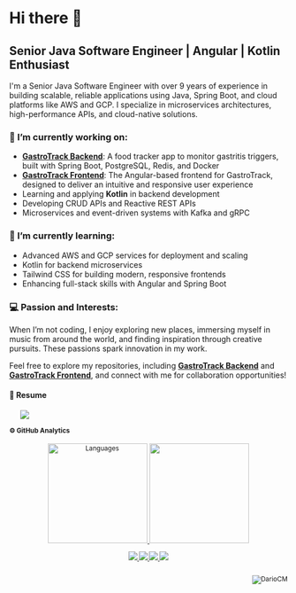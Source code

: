 # Hi there 👋  
## Senior Java Software Engineer | Angular | Kotlin Enthusiast  

I'm a Senior Java Software Engineer with over 9 years of experience in building scalable, reliable applications using Java, Spring Boot, and cloud platforms like AWS and GCP. I specialize in microservices architectures, high-performance APIs, and cloud-native solutions.  

### 🔭 I’m currently working on:  
- **[GastroTrack Backend](https://github.com/DarioCM/gastrotrack-api)**: A food tracker app to monitor gastritis triggers, built with Spring Boot, PostgreSQL, Redis, and Docker  
- **[GastroTrack Frontend](https://github.com/DarioCM/gastrotrack-frontend)**: The Angular-based frontend for GastroTrack, designed to deliver an intuitive and responsive user experience  
- Learning and applying **Kotlin** in backend development  
- Developing CRUD APIs and Reactive REST APIs  
- Microservices and event-driven systems with Kafka and gRPC  

### 🌱 I’m currently learning:  
- Advanced AWS and GCP services for deployment and scaling  
- Kotlin for backend microservices  
- Tailwind CSS for building modern, responsive frontends  
- Enhancing full-stack skills with Angular and Spring Boot  

### 💻 Passion and Interests:  
When I’m not coding, I enjoy exploring new places, immersing myself in music from around the world, and finding inspiration through creative pursuits. These passions spark innovation in my work.  

Feel free to explore my repositories, including **[GastroTrack Backend](https://github.com/DarioCM/gastrotrack-api)** and **[GastroTrack Frontend](https://github.com/DarioCM/gastrotrack-frontend)**, and connect with me for collaboration opportunities!  



#### 📃 Resume
  <i><small>
  <div><ul>
     <a href="https://dariocm.github.io/resumeCV/">
     <img align="left" src="https://img.shields.io/badge/Resume-Webpage-239120?logo=resume-webpage&logoColor=white" />
    </a>
  </ul>
  </div>
  </ul>
  </<small></i>
<br>

#### ⚙️ GitHub Analytics 
<p align="center">
<a href="https://github.com/DarioCM">
  <!-- <img height="180em" src="https://github-readme-stats-eight-theta.vercel.app/api?username=DarioCM&show_icons=true&theme=nord&include_all_commits=true&count_private=true"/> -->
  <img height="180em" src="https://github-readme-stats.vercel.app/api/top-langs/?username=DarioCM&theme=nord&hide_border=false&langs_count=5" alt="Languages" />
  <img height="180em" src="https://github-readme-stats-eight-theta.vercel.app/api/top-langs/?username=DarioCM&layout=compact&langs_count=8&theme=nord"/>
</a>
</p>

<div id="badges" align="center"><small>
  <a href="https://www.linkedin.com/in/carlos-dario-castaneda-mendoza/">
    <img src="https://img.shields.io/badge/Linkedin-0077B5?style=for-the-badge&logo=Linkedin&logoColor=ffffff">
  </a>
  <a href="mailto:dario20049@gmail.com">
    <img src="https://img.shields.io/badge/Gmail-D44638?style=for-the-badge&logo=gmail&logoColor=ffffff">
  </a>
  <a href="https://medium.com/@dario_85947">
    <img src="https://img.shields.io/badge/Medium-000000?style=for-the-badge&logo=Medium">
  </a>
  <a href="https://leetcode.com/u/DarioCM/">
    <img src="https://img.shields.io/badge/LeetCode-000000?style=for-the-badge&logo=LeetCode&logoColor=#d16c06">
  </a></small>
</div>

<br>
<p align="right"> <img src="https://komarev.com/ghpvc/?username=DarioCM&label=Profile%20views&color=0e75b6&style=flat" alt="DarioCM" /> </p>

<!--
**DarioCM/DarioCM** is a ✨ _special_ ✨ repository because its `README.md` (this file) appears on your GitHub profile.

Here are some ideas to get you started:

- 🔭 I’m currently working on ...
- 🌱 I’m currently learning ...
- 👯 I’m looking to collaborate on ...
- 🤔 I’m looking for help with ...
- 💬 Ask me about ...
- 📫 How to reach me: ...
- 😄 Pronouns: ...
- ⚡ Fun fact: ...
-->
